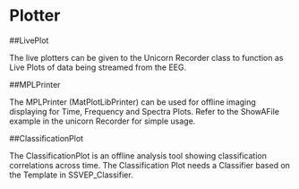 # Plotter

##LivePlot

The live plotters can be given to the Unicorn Recorder class to function as Live Plots of data being streamed from the EEG.

##MPLPrinter

The MPLPrinter (MatPlotLibPrinter) can be used for offline imaging displaying for Time, Frequency and Spectra Plots.
Refer to the ShowAFile example in the unicorn Recorder for simple usage.

##ClassificationPlot

The ClassificationPlot is an offline analysis tool showing classification correlations across time.
The Classification Plot needs a Classifier based on the Template in SSVEP_Classifier.